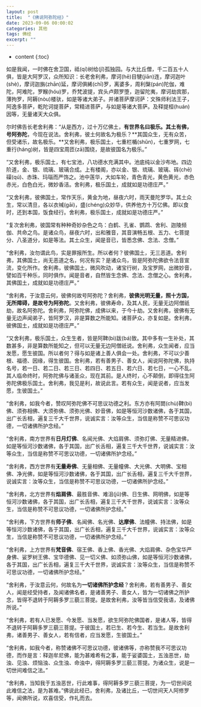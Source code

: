 ```yaml
---
layout: post
title:  "《佛说阿弥陀经》"
date: 2023-09-06 00:00:02
categories: 其他
tags: 佛经
excerpt: ""
---
```


* content
{:toc}


如是我闻，一时佛在舍卫国，祗(qí)树给(jǐ)孤独园。与大比丘僧，千二百五十人俱，皆是大阿罗汉，众所知识：长老舍利弗，摩诃(hē)目犍(jiān)连，摩诃迦叶(shè)，摩诃迦旃(zhān)延，摩诃俱絺(chī)罗，离婆多，周利槃(pán)陀伽，难陀，阿难陀，罗睺(hóu)罗，乔梵波提，宾头卢颇罗堕，迦留陀夷，摩诃劫宾那，薄拘罗，阿耨(nòu)楼驮，如是等诸大弟子。并诸菩萨摩诃萨：文殊师利法王子，阿逸多菩萨，乾陀诃提菩萨，常精进菩萨，与如是等诸大菩萨。及释提桓(huán)因等，无量诸天大众俱。

尔时佛告长老舍利弗：“从是西方，过十万亿佛土，**有世界名曰极乐。其土有佛，号阿弥陀**，今现在说法。舍利弗，彼土何故名为极乐？**其国众生，无有众苦，但受诸乐，故名极乐。**又舍利弗，极乐国土，七重栏楯(shǔn)，七重罗网，七重行(háng)树，皆是四宝周匝(zā)围绕，是故彼国名为极乐。”

“又舍利弗，极乐国土，有七宝池，八功德水充满其中。池底纯以金沙布地。四边阶道，金、银、琉璃、玻璃合成。上有楼阁，亦以金、银、琉璃、玻璃、砗(chē)磲(qú)、赤珠、玛瑙而严饰之。池中莲华，大如车轮，青色青光，黄色黄光，赤色赤光，白色白光，微妙香洁。舍利弗，极乐国土，成就如是功德庄严。”

“又舍利弗，彼佛国土，常作天乐，黄金为地，昼夜六时，雨天曼陀罗华。其土众生，常以清旦，各以衣祴(gāi)，盛(chéng)众妙华，供养他方十万亿佛。即以食时，还到本国，饭食经行。舍利弗，极乐国土，成就如是功德庄严。”

“复次舍利弗，彼国常有种种奇妙杂色之鸟：白鹤、孔雀、鹦鹉、舍利、迦陵频伽、共命之鸟。是诸众鸟，昼夜六时，出和雅音，其音演畅五根、五力、七菩提分、八圣道分，如是等法。其土众生，闻是音已，皆悉念佛、念法、念僧。”

“舍利弗，汝勿谓此鸟，实是罪报所生。所以者何？彼佛国土，无三恶道。舍利弗，其佛国土，尚无恶道之名，何况有实？是诸众鸟，皆是阿弥陀佛欲令法音宣流，变化所作。舍利弗，彼佛国土，微风吹动，诸宝行树，及宝罗网，出微妙音，譬如百千种乐，同时俱作。闻是音者，自然皆生念佛、念法、念僧之心。舍利弗，其佛国土，成就如是功德庄严。”

“舍利弗，于汝意云何，彼佛何故号阿弥陀？舍利弗，**彼佛光明无量，照十方国，无所障碍，是故号为阿弥陀**。又舍利弗，彼佛寿命，及其人民，无量无边阿僧祇劫，故名阿弥陀。舍利弗，阿弥陀佛，成佛以来，于今十劫。又舍利弗，彼佛有无量无边声闻弟子，皆阿罗汉，非是算数之所能知。诸菩萨众，亦复如是。舍利弗，彼佛国土，成就如是功德庄严。”

“又舍利弗，极乐国土，众生生者，皆是阿鞞(bì)跋(bá)致。其中多有一生补处，其数甚多，非是算数所能知之，但可以无量无边阿僧祇说。舍利弗，众生闻者，应当发愿，愿生彼国。所以者何？得与如是诸上善人俱会一处。舍利弗，不可以少善根、福德、因缘，得生彼国。舍利弗，若有善男子、善女人，闻说阿弥陀佛，执持名号，若一日、若二日、若三日、若四日、若五日、若六日、若七日，一心不乱。其人临命终时，阿弥陀佛与诸圣众，现在其前。是人终时，心不颠倒，即得往生阿弥陀佛极乐国土。舍利弗，我见是利，故说此言。若有众生，闻是说者，应当发愿，生彼国土。”

“舍利弗，如我今者，赞叹阿弥陀佛不可思议功德之利。东方亦有阿閦(chù)鞞(bì)佛、须弥相佛、大须弥佛、须弥光佛、妙音佛，如是等恒河沙数诸佛，各于其国，出广长舌相，遍复三千大千世界，说诚实言：汝等众生，当信是称赞不可思议功德，一切诸佛所护念经。”

“舍利弗，南方世界有**日月灯佛**、名闻光佛、大焰肩佛、须弥灯佛、无量精进佛，如是等恒河沙数诸佛，各于其国，出广长舌相，遍复三千大千世界，说诚实言：汝等众生，当信是称赞不可思议功德，一切诸佛所护念经。”

“舍利弗，西方世界有**无量寿佛**、无量相佛、无量幢佛、大光佛、大明佛、宝相佛、净光佛，如是等恒河沙数诸佛，各于其国，出广长舌相，遍复三千大千世界，说诚实言：汝等众生，当信是称赞不可思议功德，一切诸佛所护念经。”

“舍利弗，北方世界有**焰肩佛**、最胜音佛、难沮(jǔ)佛、日生佛、网明佛，如是等恒河沙数诸佛，各于其国，出广长舌相，遍复三千大千世界，说诚实言：汝等众生，当信是称赞不可思议功德，一切诸佛所护念经。”

“舍利弗，下方世界有**师子佛**、名闻佛、名光佛、**达摩佛**、法幢佛、持法佛，如是等恒河沙数诸佛，各于其国，出广长舌相，遍复三千大千世界，说诚实言：汝等众生，当信是称赞不可思议功德，一切诸佛所护念经。”

“舍利弗，上方世界有**梵音佛**、宿王佛、香上佛、香光佛、大焰肩佛、杂色宝华严身佛、娑罗树王佛、宝华德佛、见一切义佛、如须弥山佛，如是等恒河沙数诸佛，各于其国，出广长舌相，遍复三千大千世界，说诚实言：汝等众生，当信是称赞不可思议功德，一切诸佛所护念经。”

“舍利弗，于汝意云何，何故名为**一切诸佛所护念经**？舍利弗，若有善男子、善女人，闻是经受持者，及闻诸佛名者，是诸善男子、善女人，皆为一切诸佛之所护念，皆得不退转于阿耨多罗三藐三菩提。是故舍利弗，汝等皆当信受我语，及诸佛所说。”

“舍利弗，若有人已发愿、今发愿、当发愿，欲生阿弥陀佛国者，是诸人等，皆得不退转于阿耨多罗三藐三菩提。于彼国土，若已生、若今生、若当生。是故舍利弗，诸善男子、善女人，若有信者，应当发愿，生彼国土。”

“舍利弗，如我今者，称赞诸佛不可思议功德，彼诸佛等，亦称赞我不可思议功德，而作是言：释迦牟尼佛，能为甚难希有之事，能于娑婆国土，五浊恶世，劫浊、见浊、烦恼浊、众生浊、命浊中，得阿耨多罗三藐三菩提。为诸众生，说是一切世间难信之法。”

“舍利弗，当知我于五浊恶世，行此难事，得阿耨多罗三藐三菩提，为一切世间说此难信之法，是为甚难。”佛说此经已，舍利弗，及诸比丘，一切世间天人阿修罗等，闻佛所说，欢喜信受，作礼而去。






